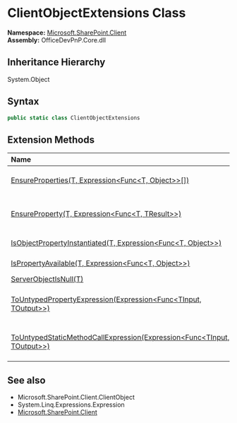 # ClientObjectExtensions Class
  

**Namespace:** [Microsoft.SharePoint.Client](Microsoft.SharePoint.Client.md)  
**Assembly:** OfficeDevPnP.Core.dll  
## Inheritance Hierarchy
System.Object  
## Syntax
```C#
public static class ClientObjectExtensions
```
## Extension Methods
|**Name**|**Description**|
|:-----|:-----|
| [EnsureProperties(T, Expression<Func<T, Object>>[])](Microsoft.SharePoint.Client.ClientObjectExtensions.662d7ca7.md) |  Ensures that particular properties are loaded on the Microsoft.SharePoint.Client.ClientObject 
| [EnsureProperty(T, Expression<Func<T, TResult>>)](Microsoft.SharePoint.Client.ClientObjectExtensions.84242e1a.md) |  Ensures that particular property is loaded on the Microsoft.SharePoint.Client.ClientObject and immediately returns this property 
| [IsObjectPropertyInstantiated(T, Expression<Func<T, Object>>)](Microsoft.SharePoint.Client.ClientObjectExtensions.21ee3124.md) | Check if a property is instantiated on a object
| [IsPropertyAvailable(T, Expression<Func<T, Object>>)](Microsoft.SharePoint.Client.ClientObjectExtensions.18c63636.md) | Check if a property is available on a object
| [ServerObjectIsNull(T)](Microsoft.SharePoint.Client.ClientObjectExtensions.bd54c126.md) | Checks if the ClientObject is null
| [ToUntypedPropertyExpression(Expression<Func<TInput, TOutput>>)](Microsoft.SharePoint.Client.ClientObjectExtensions.966602f3.md) | Converts generic Expression<Func<TInput, TOutput>> to Expression with object return type - Expression<Func<TInput, object>>
| [ToUntypedStaticMethodCallExpression(Expression<Func<TInput, TOutput>>)](Microsoft.SharePoint.Client.ClientObjectExtensions.57555fd4.md) | Converts generic Expression<Func<TInput, TOutput>> to Expression with object return type - Expression<Func<TInput, object>>
## See also
- Microsoft.SharePoint.Client.ClientObject
- System.Linq.Expressions.Expression
- [Microsoft.SharePoint.Client](Microsoft.SharePoint.Client.md)
